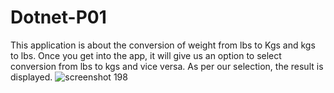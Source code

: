 # Dotnet-P01 
This application is about the conversion of weight from lbs to Kgs and kgs to lbs. Once you get into the app, it will give us an option to select conversion from lbs to kgs and vice versa. As per our selection, the result is displayed.
![screenshot 198](https://user-images.githubusercontent.com/35476619/51725221-b4762b00-2026-11e9-976e-34f7684b5952.png)
